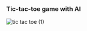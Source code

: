 ### Tic-tac-toe game with AI

![tic tac toe (1)](https://user-images.githubusercontent.com/39067344/112275705-8af9ce00-8c88-11eb-933a-5de71d76af9e.png)


